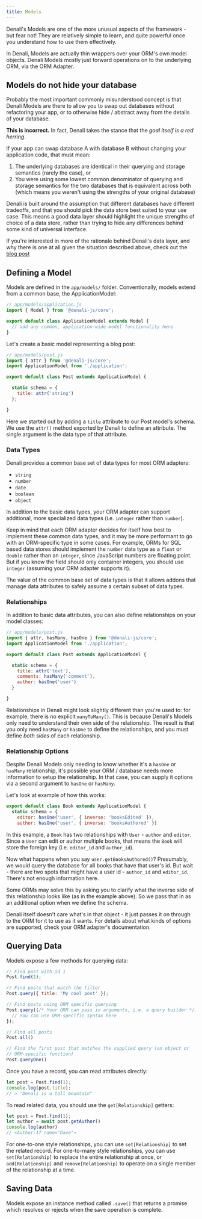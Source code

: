 ```yaml
---
title: Models
---
```


Denali's Models are one of the more unusual aspects of the framework - but
fear not! They are relatively simple to learn, and quite powerful once you
understand how to use them effectively.

In Denali, Models are actually thin wrappers over your ORM's own model objects. Denali Models mostly just forward operations on to the underlying ORM, via the ORM Adapter.

## Models do not hide your database

Probably the most important commonly misunderstood concept is that Denali
Models are there to allow you to swap out databases without refactoring your
app, or to otherwise hide / abstract away from the details of your database.

**This is incorrect.** In fact, Denali takes the stance that the _goal itself is
a red herring_.

If your app can swap database A with database B without changing your
application code, that must mean:

1. The underlying databases are identical in their querying and storage
   semantics (rarely the case), or
2. You were using some lowest common denominator of querying and storage
   semantics for the two databases that is equivalent across both (which means
   you weren't using the strengths of your original database)

Denali is built around the assumption that different databases have different
tradeoffs, and that you should pick the data store best suited to your use case.
This means a good data layer should highlight the unique strengths of choice of
a data store, rather than trying to hide any differences behind some kind of
universal interface.

If you're interested in more of the rationale behind Denali's data layer, and why there is one at all given the situation described above, check out the [blog post](FIXME)

## Defining a Model

Models are defined in the `app/models/` folder. Conventionally, models extend
from a common base, the ApplicationModel:

```js
// app/models/application.js
import { Model } from '@denali-js/core';

export default class ApplicationModel extends Model {
  // add any common, application-wide model functionality here
}
```

Let's create a basic model representing a blog post:

```js
// app/models/post.js
import { attr } from '@denali-js/core';
import ApplicationModel from './application';

export default class Post extends ApplicationModel {

  static schema = {
    title: attr('string')
  };

}
```

Here we started out by adding a `title` attribute to our Post model's schema.
We use the `attr()` method exported by Denali to define an attribute. The
single argument is the data type of that attribute.

### Data Types

Denali provides a common base set of data types for most ORM adapters:

* `string`
* `number`
* `date`
* `boolean`
* `object`

In addition to the basic data types, your ORM adapter can support additional,
more specialized data types (i.e. `integer` rather than `number`).

Keep in mind that each ORM adapter decides for itself how best to implement
these common data types, and it may be more performant to go with an
ORM-specific type in some cases. For example, ORMs for SQL based data stores
should implement the `number` data type as a `float` or `double` rather than an
`integer`, since JavaScript numbers are floating point. But if you know the
field should only container integers, you should use `integer` (assuming your
ORM adapter supports it).

The value of the common base set of data types is that it allows addons that
manage data attributes to safely assume a certain subset of data types.

### Relationships

In addition to basic data attributes, you can also define relationships on
your model classes:

```js
// app/models/post.js
import { attr, hasMany, hasOne } from '@denali-js/core';
import ApplicationModel from './application';

export default class Post extends ApplicationModel {

  static schema = {
    title: attr('text'),
    comments: hasMany('comment'),
    author: hasOne('user')
  }

}
```

Relationships in Denali might look slightly different than you're used to:
for example, there is no explicit `manyToMany()`. This is because Denali's
Models only need to understand their own side of the relationship. The result
is that you only need `hasMany` or `hasOne` to define the relationships, and
you must define _both sides_ of each relationship.

### Relationship Options

Despite Denali Models only needing to know whether it's a `hasOne` or
`hasMany` relationship, it's possible your ORM / database needs more
information to setup the relationship. In that case, you can supply it
options via a second argument to `hasOne` or `hasMany`.

Let's look at example of how this works:

```js
export default class Book extends ApplicationModel {
  static schema = {
    editor: hasOne('user', { inverse: 'booksEdited' }),
    author: hasOne('user', { inverse: 'booksAuthored' })
```

In this example, a `Book` has two relationships with `User` - `author` and
`editor`. Since a `User` can edit or author multiple books, that means the
`Book` will store the foreign key (i.e. `editor_id` and `author_id`).

Now what happens when you say `user.getBooksAuthored()`? Presumably, we would
query the database for all books that have that user's id. But wait - there
are two spots that might have a user id - `author_id` and `editor_id`.
There's not enough information here.

Some ORMs may solve this by asking you to clarify what the inverse side of
this relationship looks like (as in the example above). So we pass that in as
an additional option when we define the schema.

Denali itself doesn't care what's in that object - it just passes it on
through to the ORM for it to use as it wants. For details about what kinds of
options are supported, check your ORM adapter's documentation.

## Querying Data

Models expose a few methods for querying data:

```js
// Find post with id 1
Post.find(1);

// Find posts that match the filter
Post.query({ title: 'My cool post' });

// Find posts using ORM specific querying
Post.query((/* Your ORM can pass in arguments, i.e. a query builder */) => {
  // You can use ORM-specific syntax here
});

// Find all posts
Post.all()

// Find the first post that matches the supplied query (an object or
// ORM-specific function)
Post.queryOne()
```

Once you have a record, you can read attributes directly:

```js
let post = Post.find(1);
console.log(post.title);
// > "Denali is a tall mountain"
```

To read related data, you should use the `get[Relationship]` getters:

```js
let post = Post.find(1);
let author = await post.getAuthor()
console.log(author)
// <Author:17 name="Dave">
```

For one-to-one style relationships, you can use `set[Relationship]` to set
the related record. For one-to-many style relationships, you can use
`set[Relationship]` to replace the entire relationship at once, or
`add[Relationship]` and `remove[Relationship]` to operate on a single member
of the relationship at a time.

## Saving Data

Models expose an instance method called `.save()` that returns a promise
which resolves or rejects when the save operation is complete.
